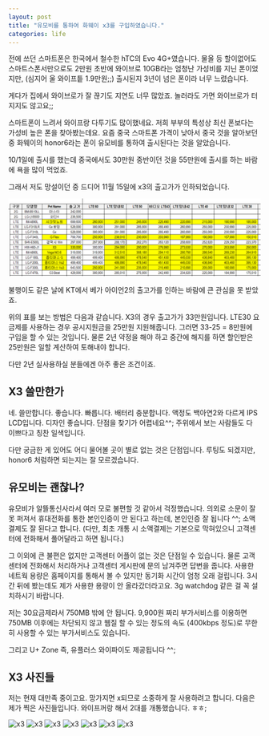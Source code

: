 ```yaml
---
layout: post
title: "유모비를 통하여 화웨이 x3를 구입하였습니다."
categories: life
---
```


전에 쓰던 스마트폰은 한국에서 철수한 hTC의 Evo 4G+였습니다. 물올 등 할이없어도 스마트스폰서만으로도 2만원 초반에 와이브로 10GB라는 엄청난 가성비를 지닌 폰이었지만, (심지어 울 와이프틑 1.9만원;;) 출시된지 3년이 넘은 폰이라 너무 느렸습니다.

게다가 집에서 와이브로가 잘 끊기도 지연도 너무 많았죠. 놀러라도 가면 와이브로가 터지지도 않고요;;

스마트폰이 느려서 와이프랑 다투기도 많이했네요. 저희 부부의 특성상 최신 폰보다는 가성비 높은 폰을 찾아봤는데요. 요즘 중국 스마트폰 가격이 낮아서 중국 것을 알아보던 중 화웨이의 honor6라는 폰이 유모비를 통하여 출시된다는 것을 알았습니다.

10/1일에 출시를 했는데 중국에서도 30만원 중반이던 것을 55만원에 출시를 하는 바람에 욕을 많이 먹었죠.

그래서 저도 망설이던 중 드디어 11월 15일에 x3의 출고가가 인하되었습니다.

![x3 출고가 및 지원금](/images/posts/life/x3/0.PNG)

불행이도 같은 날에 KT에서 베가 아이언2의 출고가를 인하는 바람에 큰 관심을 못 받았죠.

위의 표를 보는 방법은 다음과 같습니다. X3의 경우 출고가가 33만원입니다. LTE30 요금제를 사용하는 경우 공시지원금을 25만원 지원해줍니다. 그러면 33-25 = 8만원에 구입을 할 수 있는 것입니다. 물론 2년 약정을 해야 하고 중간에 해지를 하면 할인받은 25만원은 일할 계산하여 토해내야 합니다.

다만 2년 실사용하실 분들에겐 아주 좋은 조건이죠.

## X3 쓸만한가

네. 쓸만합니다. 좋습니다. 빠릅니다. 배터리 충분합니다. 액정도 백아연2와 다르게 IPS LCD입니다. 디자인 좋습니다. 단점을 찾기가 어렵네요^^; 주위에서 보는 사람들도 다 이쁘다고 칭찬 일색입니다.

다만 궁금한 게 있어도 어디 물어볼 곳이 별로 없는 것은 단점입니다. 루팅도 되겠지만, honor6 처럼하면 되는지는 잘 모르겠습니다.

## 유모비는 괜찮나?

유모비가 알뜰통신사라서 여러 모로 불편할 것 같아서 걱정했습니다. 의외로 소문이 잘못 퍼져서 휴대전화를 통한 본인인증이 안 된다고 하는데, 본인인증 잘 됩니다 ^^; 소액결제도 잘 된다고 합니다. (다만, 최초 개통 시 소액결제는 기본으로 막혀있으니 고객센터에 전화해서 풀어달라고 하면 됩니다.)

그 이외에 큰 불편은 없지만 고객센터 어플이 없는 것은 단점일 수 있습니다. 물론 고객센터에 전화해서 처리하거나 고객센터 게시판에 문의 남겨주면 답변을 줍니다. 사용한 네트웍 용량은 홈페이지를 통해서 볼 수 있지만 동기화 시간이 엄청 오래 걸립니다. 3시간 뒤에 봤는데도 제가 사용한 용량이 안 올라갔더라고요. 3g watchdog 같은 걸 꼭 설치하시기 바랍니다.

저는 30요금제라서 750MB 밖에 안 됩니다. 9,900원 짜리 부가서비스를 이용하면 750MB 이후에는 차단되지 않고 웹질 할 수 있는 정도의 속도 (400kbps 정도)로 무한히 사용할 수 있는 부가서비스도 있습니다.

그리고 U+ Zone 즉, 유플러스 와이파이도 제공됩니다 ^^;

## X3 사진들

저는 현재 대만족 중이고요. 망가지면 x되므로 소중하게 잘 사용하려고 합니다. 다음은 제가 찍은 사진들입니다. 와이프꺼랑 해서 2대를 개통했습니다. ㅎㅎ;


![x3](/images/posts/life/x3/1.jpb)
![x3](/images/posts/life/x3/2.jpb)
![x3](/images/posts/life/x3/3.jpb)
![x3](/images/posts/life/x3/4.jpb)
![x3](/images/posts/life/x3/5.jpb)
![x3](/images/posts/life/x3/6.jpb)
![x3](/images/posts/life/x3/7.jpb)
